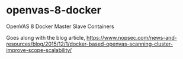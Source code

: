 # openvas-8-docker
OpenVAS 8 Docker Master Slave Containers

Goes along with the blog article, https://www.nopsec.com/news-and-resources/blog/2015/12/1/docker-based-openvas-scanning-cluster-improve-scope-scalability/
